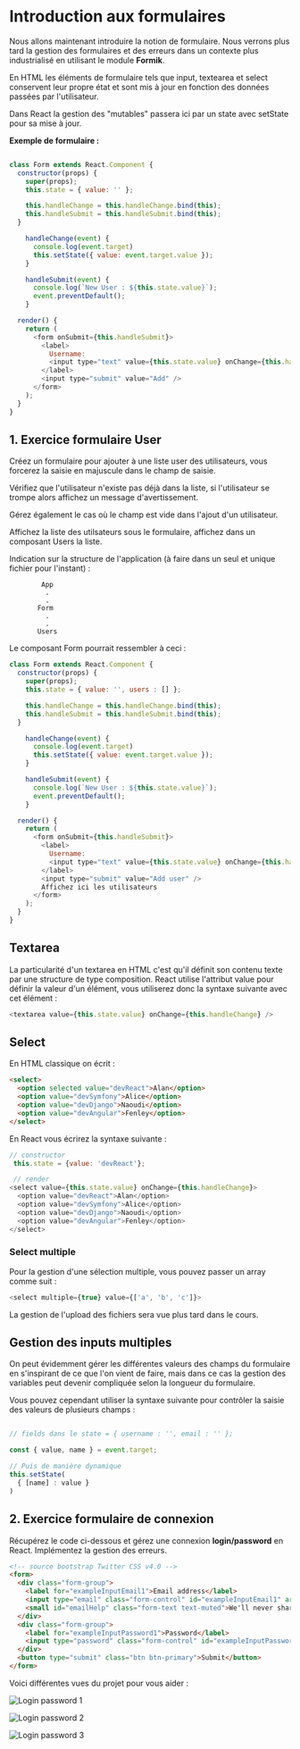 # Introduction aux formulaires

Nous allons maintenant introduire la notion de formulaire. Nous verrons plus tard la gestion des formulaires et des erreurs dans un contexte plus industrialisé en utilisant le module **Formik**.

En HTML les éléments de formulaire tels que input, textearea et select conservent leur propre état et sont mis à jour en fonction des données passées par l'utilisateur.

Dans React la gestion des "mutables" passera ici par un state avec setState pour sa mise à jour.

**Exemple de formulaire :**

```js

class Form extends React.Component {
  constructor(props) {
    super(props);
    this.state = { value: '' };

    this.handleChange = this.handleChange.bind(this);
    this.handleSubmit = this.handleSubmit.bind(this);
  }

    handleChange(event) {
      console.log(event.target)
      this.setState({ value: event.target.value });
    }

    handleSubmit(event) {
      console.log(`New User : ${this.state.value}`);
      event.preventDefault();
    }

  render() {
    return (
      <form onSubmit={this.handleSubmit}>
        <label>
          Username:
          <input type="text" value={this.state.value} onChange={this.handleChange} />
        </label>
        <input type="submit" value="Add" />
      </form>
    );
  }
}
```

## 1. Exercice formulaire User

Créez un formulaire pour ajouter à une liste user des utilisateurs, vous forcerez la saisie en majuscule dans le champ de saisie.

Vérifiez que l'utilisateur n'existe pas déjà dans la liste, si l'utilisateur se trompe alors affichez un message d'avertissement.

Gérez également le cas où le champ est vide dans l'ajout d'un utilisateur.

Affichez la liste des utilsateurs sous le formulaire, affichez dans un composant Users la liste.

Indication sur la structure de l'application (à faire dans un seul et unique fichier pour l'instant) :

```text
        App
         .
         .
       Form
         .
         .
       Users
```

Le composant Form pourrait ressembler à ceci :

```js
class Form extends React.Component {
  constructor(props) {
    super(props);
    this.state = { value: '', users : [] };

    this.handleChange = this.handleChange.bind(this);
    this.handleSubmit = this.handleSubmit.bind(this);
  }

    handleChange(event) {
      console.log(event.target)
      this.setState({ value: event.target.value });
    }

    handleSubmit(event) {
      console.log(`New User : ${this.state.value}`);
      event.preventDefault();
    }

  render() {
    return (
      <form onSubmit={this.handleSubmit}>
        <label>
          Username:
          <input type="text" value={this.state.value} onChange={this.handleChange} />
        </label>
        <input type="submit" value="Add user" />
        Affichez ici les utilisateurs
      </form>
    );
  }
}
```

## Textarea

La particularité d'un textarea en HTML c'est qu'il définit son contenu texte par une structure de type composition. React utilise l'attribut value pour définir la valeur d'un élément, vous utiliserez donc la syntaxe suivante avec cet élément :

```js
<textarea value={this.state.value} onChange={this.handleChange} />
```

## Select

En HTML classique on écrit :

```html
<select>
  <option selected value="devReact">Alan</option>
  <option value="devSymfony">Alice</option>
  <option value="devDjango">Naoudi</option>
  <option value="devAngular">Fenley</option>
</select>
```

En React vous écrirez la syntaxe suivante :

```js
// constructor
 this.state = {value: 'devReact'};

 // render
<select value={this.state.value} onChange={this.handleChange}>
  <option value="devReact">Alan</option>
  <option value="devSymfony">Alice</option>
  <option value="devDjango">Naoudi</option>
  <option value="devAngular">Fenley</option>
</select>
```

### Select multiple

Pour la gestion d'une sélection multiple, vous pouvez passer un array comme suit :

```js
<select multiple={true} value={['a', 'b', 'c']}>
```

La gestion de l'upload des fichiers sera vue plus tard dans le cours.

## Gestion des inputs multiples

On peut évidemment gérer les différentes valeurs des champs du formulaire en s'inspirant de ce que l'on vient de faire, mais dans ce cas la gestion des variables peut devenir compliquée selon la longueur du formulaire.

Vous pouvez cependant utiliser la syntaxe suivante pour contrôler la saisie des valeurs de plusieurs champs :

```js

// fields dans le state = { username : '', email : '' };

const { value, name } = event.target;

// Puis de manière dynamique
this.setState(
  { [name] : value }
)

```

## 2. Exercice formulaire de connexion

Récupérez le code ci-dessous et gérez une connexion **login/password** en React. Implémentez la gestion des erreurs.

```html
<!-- source bootstrap Twitter CSS v4.0 -->
<form>
  <div class="form-group">
    <label for="exampleInputEmail1">Email address</label>
    <input type="email" class="form-control" id="exampleInputEmail1" aria-describedby="emailHelp" placeholder="Enter email">
    <small id="emailHelp" class="form-text text-muted">We'll never share your email with anyone else.</small>
  </div>
  <div class="form-group">
    <label for="exampleInputPassword1">Password</label>
    <input type="password" class="form-control" id="exampleInputPassword1" placeholder="Password">
  </div>
  <button type="submit" class="btn btn-primary">Submit</button>
</form>
```

Voici différentes vues du projet pour vous aider :

![Login password 1](../images/ex8_passwordlogin.png)

![Login password 2](../images/ex8_passwordlogin2.png)

![Login password 3](../images/ex8_passwordlogin3.png)
